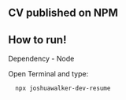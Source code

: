 ## CV published on NPM


## How to run!

Dependency -  Node

Open Terminal and type:

```
  npx joshuawalker-dev-resume
```
